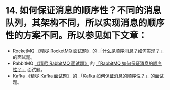 # 14. 如何保证消息的顺序性？不同的消息队列，其架构不同，所以实现消息的顺序性的方案不同。所以参见如下文章：

- RocketMQ [《精尽 RocketMQ 面试题》](http://svip.iocoder.cn/RocketMQ/Interview/) 的 [「什么是顺序消息？如何实现？」](http://svip.iocoder.cn/MQ/Interview/#) 的面试题。
- RabbitMQ [《精尽 RabbitMQ 面试题》](http://svip.iocoder.cn/RabbitMQ/Interview/) 的 [「RabbitMQ 如何保证消息的顺序性？」](http://svip.iocoder.cn/MQ/Interview/#) 面试题。
- Kafka [《精尽 Kafka 面试题》](http://svip.iocoder.cn/Kafka/Interview/) 的 [「Kafka 如何保证消息的顺序性？」](http://svip.iocoder.cn/MQ/Interview/#) 的面试题。

